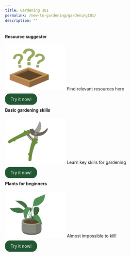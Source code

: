 ```yaml
---
title: Gardening 101
permalink: /new-to-gardening/gardening101/
description: ""
---
```

<style>
		  .button-primary {
    background-color: #215732;
    border: 2px solid #215732;
    padding: 0.5rem 1rem;
  	border-radius: 1rem;
    color: white !important;
	  text-decoration: none !important;
  }
</style>

<div class="container">
  <div class="row">
    <div class="col">
     <h4>Resource suggester</h4>
	      <img style="height:150px; width:200px" src="/images/Landing_page/Gardening101/questionmarks.png">
			Find relevant resources here<br><br>
			<a class="button-primary" href="https://staging.dmhtu0pi4p9u7.amplifyapp.com/new-to-gardening/resource-suggester/">Try it now!</a>
      </div>
		<div class="col">
			<h4>Basic gardening skills</h4>
	      <img style="height:150px; width:200px" src="/images/Landing_page/Gardening101/secateurs.png">
			Learn key skills for gardening<br><br>
			<a class="button-primary" href="https://staging.dmhtu0pi4p9u7.amplifyapp.com/new-to-gardening/basic-gardening-skills/">Try it now!</a>
      </div>
		<div class="col">
			<h4>Plants for beginners</h4>
	      <img style="height:150px; width:200px" src="/images/Landing_page/Gardening101/pottedplant.png">
			Almost impossible to kill!<br><br>
						<a class="button-primary" href="https://staging.dmhtu0pi4p9u7.amplifyapp.com/new-to-gardening/plants-for-beginners/">Try it now!</a>
      </div>
	</div>
	</div>